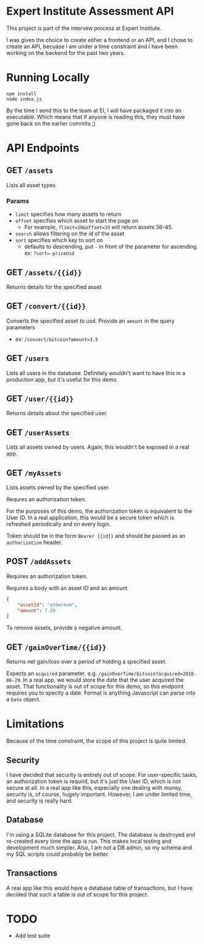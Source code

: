 # Expert Institute Assessment API
This project is part of the intervew process at Expert Institute.

I was given the choice to create either a frontend or an API, and I chose to create an API, becuase I am under a time constraint and I have been working on the backend for the past two years.

# Running Locally
```
npm install
node index.js
```

By the time I send this to the team at EI, I will have packaged it into an executable.
Which means that if anyone is reading this, they must have gone back on the earlier commits ;)

# API Endpoints

## GET `/assets`

Lists all asset types

### Params

* `limit` specifies how many assets to return
* `offset` specifies which asset to start the page on
    * For example, `?limit=10&offset=35` will return assets 36-45.
* `search` allows filtering on the id of the asset
* `sort` specifies which key to sort on
    * defaults to descending, put `-` in front of the parameter for ascending. ex: `?sort=-priceUsd`

## GET `/assets/{{id}}`

Returns details for the specified asset

## GET `/convert/{{id}}`

Converts the specified asset to usd. Provide an `amount` in the query parameters
* ex: `/convert/bitcoin?amount=3.5`

## GET `/users`

Lists all users in the database. Definitely wouldn't want to have this in a production app, but it's useful for this demo.

## GET `/user/{{id}}`

Returns details about the specified user.

## GET `/userAssets`

Lists all assets owned by users. Again, this wouldn't be exposed in a real app.

## GET `/myAssets`

Lists assets owned by the specified user.

Requres an authorization token.

For the purposes of this demo, the authorization token is equivalent to the User ID. In a real application, this would be a secure token which is refreshed periodically and on every login.

Token should be in the form `Bearer {{id}}` and should be passed as an `authorization` header.

## POST `/addAssets`

Requires an authorization token.

Requires a body with an asset ID and an amount
```json
{
    "assetId": "ethereum",
    "amount": 7.89
}
```

To remove assets, provide a negative amount.

## GET `/gainOverTime/{{id}}`

Returns net gain/loss over a period of holding a specified asset.

Expects an `acquired` parameter, e.g. `/gainOverTime/bitcoin?acquired=2018-06-29`. In a real app, we would store the date that the user acquired the asset. That functionality is out of scope for this demo, so this endpoint requires you to specity a date. Format is anything Javascript can parse into a `Date` object.

# Limitations
Because of the time constraint, the scope of this project is quite limited.

## Security
I have decided that security is entirely out of scope. For user-specific tasks, an authorization token is requird, but it's just the User ID, which is not secure at all. In a real app like this, especially one dealing with money, security is, of course, hugely important. However, I am under limited time, and security is really hard.

## Database
I'm using a SQLite database for this project. The database is destroyed and re-created every time the app is run. This makes local testing and development much simpler. Also, I am not a DB admin, so my schema and my SQL scripts could probably be better.

## Transactions
A real app like this would have a database table of transactions, but I have decided that such a table is out of scope for this project.

# TODO
* Add test suite